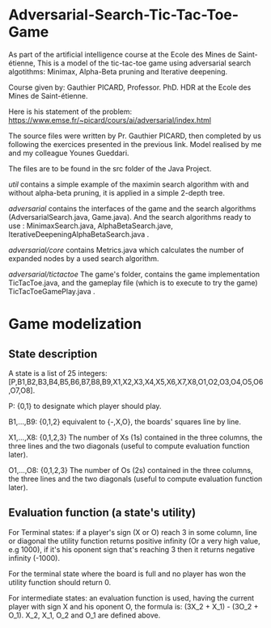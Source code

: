 # Adversarial-Search-Tic-Tac-Toe-Game
As part of the artificial intelligence course at the Ecole des Mines de Saint-étienne, This is a model of the tic-tac-toe game using adversarial search algotithms: Minimax, Alpha-Beta pruning and Iterative deepening.

Course given by: Gauthier PICARD, Professor. PhD. HDR at the Ecole des Mines de Saint-étienne.

Here is his statement of the problem: https://www.emse.fr/~picard/cours/ai/adversarial/index.html

The source files were written by Pr. Gauthier PICARD, then completed by us following the exercices presented in the previous link. Model realised by me and my colleague Younes Gueddari.

The files are to be found in the src folder of the Java Project. 

_util_ contains a simple example of the maximin search algorithm with and without alpha-beta pruning, it is applied in a simple 2-depth tree.

_adversarial_ contains the interfaces of the game and the search algorithms (AdversarialSearch.java, Game.java). And the search algorithms ready to use : MinimaxSearch.java, AlphaBetaSearch.jave, IterativeDeepeningAlphaBetaSearch.java .

_adversarial/core_ contains Metrics.java which calculates the number of expanded nodes by a used search algorithm.

_adversarial/tictactoe_ The game's folder, contains the game implementation TicTacToe.java, and the gameplay file (which is to execute to try the game) TicTacToeGamePlay.java .

# Game modelization
## State description

A state is a list of 25 integers: [P,B1,B2,B3,B4,B5,B6,B7,B8,B9,X1,X2,X3,X4,X5,X6,X7,X8,O1,O2,O3,O4,O5,O6,O7,O8].

P: {0,1} to designate which player should play.

B1,...,B9: {0,1,2} equivalent to {-,X,O}, the boards' squares line by line.

X1,...,X8: {0,1,2,3} The number of Xs (1s) contained in the three columns, the three lines and the two diagonals (useful to compute evaluation function later).

O1,...,O8: {0,1,2,3} The number of Os (2s) contained in the three columns, the three lines and the two diagonals (useful to compute evaluation function later).

## Evaluation function (a state's utility)

For Terminal states: if a player's sign (X or O) reach 3 in some column, line or diagonal the utility function returns positive infinity (Or a very high value, e.g 1000), if it's his oponent sign that's reaching 3 then it returns negative infinity (-1000).

For the terminal state where the board is full and no player has won the utility function should return 0.

For intermediate states: an evaluation function is used, having the current player with sign X and his oponent O, the formula is: (3X_2 + X_1) - (3O_2 + O_1). X_2, X_1, O_2 and O_1 are defined above.
